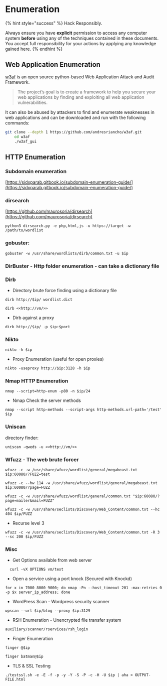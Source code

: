 # Enumeration

{% hint style="success" %}
Hack Responsibly.

Always ensure you have **explicit** permission to access any computer system **before** using any of the techniques contained in these documents.  You accept full responsibility for your actions by applying any knowledge gained here. &#x20;
{% endhint %}

## Web Application Enumeration

[w3af](http://w3af.org/) is an open source python-based Web Application Attack and Audit Framework.&#x20;

> The project’s goal is to create a framework to help you secure your web applications by finding and exploiting all web application vulnerabilities. &#x20;

It can also be abused by attackers to find and enumerate weaknesses in web applications and can be downloaded and run with the following commands:

```bash
git clone --depth 1 https://github.com/andresriancho/w3af.git
    cd w3af
    ./w3af_gui
```

## HTTP Enumeration

### Subdomain enumeration

[https://sidxparab.gitbook.io/subdomain-enumeration-guide/](https://sidxparab.gitbook.io/subdomain-enumeration-guide/)

### dirsearch&#x20;

[https://github.com/maurosoria/dirsearch](https://github.com/maurosoria/dirsearch)

```
python3 dirsearch.py -e php,html,js -u https://target -w /path/to/wordlist
```

### gobuster:

```
gobuster -w /usr/share/wordlists/dirb/common.txt -u $ip
```

### DirBuster - Http folder enumeration - can take a dictionary file

### Dirb

* Directory brute force finding using a dictionary file

```
dirb http://$ip/ wordlist.dict

dirb <<http://vm/>>
```

* Dirb against a proxy

```
dirb http://$ip/ -p $ip:$port
```

### Nikto

```
nikto -h $ip
```

* Proxy Enumeration (useful for open proxies)

```
nikto -useproxy http://$ip:3128 -h $ip
```

### Nmap HTTP Enumeration

```
nmap --script=http-enum -p80 -n $ip/24
```

* Nmap Check the server methods

```
nmap --script http-methods --script-args http-methods.url-path='/test' $ip
```

### Uniscan

&#x20;directory finder:

```
uniscan -qweds -u <<http://vm/>>
```

### Wfuzz - The web brute forcer

```
wfuzz -c -w /usr/share/wfuzz/wordlist/general/megabeast.txt $ip:60080/?FUZZ=test

wfuzz -c --hw 114 -w /usr/share/wfuzz/wordlist/general/megabeast.txt $ip:60080/?page=FUZZ

wfuzz -c -w /usr/share/wfuzz/wordlist/general/common.txt "$ip:60080/?page=mailer&mail=FUZZ"

wfuzz -c -w /usr/share/seclists/Discovery/Web_Content/common.txt --hc 404 $ip/FUZZ
```

* Recurse level 3

```
wfuzz -c -w /usr/share/seclists/Discovery/Web_Content/common.txt -R 3 --sc 200 $ip/FUZZ
```

### Misc

* Get Options available from web server

```
  curl -vX OPTIONS vm/test
```

* Open a service using a port knock (Secured with Knockd)

```
for x in 7000 8000 9000; do nmap -Pn --host_timeout 201 -max-retries 0 -p $x server_ip_address; done
```

* WordPress Scan - Wordpress security scanner

```
wpscan --url $ip/blog --proxy $ip:3129
```

* RSH Enumeration - Unencrypted file transfer system

```
auxiliary/scanner/rservices/rsh_login
```

* Finger Enumeration

```
finger @$ip

finger batman@$ip
```

* TLS & SSL Testing

```
./testssl.sh -e -E -f -p -y -Y -S -P -c -H -U $ip | aha > OUTPUT-FILE.html
```

##
